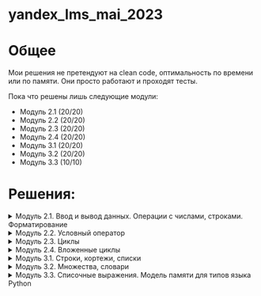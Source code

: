 # yandex_lms_mai_2023

# Общее 
Мои решения не претендуют на clean code, оптимальность по времени или по памяти. Они просто работают и проходят тесты.

Пока что решены лишь следующие модули:
- Модуль 2.1 (20/20)
- Модуль 2.2 (20/20)
- Модуль 2.3 (20/20)
- Модуль 2.4 (20/20)
- Модуль 3.1 (20/20)
- Модуль 3.2 (20/20)
- Модуль 3.3 (10/10)

# Решения:
<details>
<summary>
Модуль 2.1. Ввод и вывод данных. Операции с числами, строками. Форматирование
</summary>

Задачи:
- [Привет, Яндекс!](https://github.com/kvassenjoyer/yandex_lms_mai_2023/blob/master/2.1/01.py)
- [Привет, всем!](https://github.com/kvassenjoyer/yandex_lms_mai_2023/blob/master/2.1/02.py)
- [Излишняя автоматизация](https://github.com/kvassenjoyer/yandex_lms_mai_2023/blob/master/2.1/03.py)
- [Сдача](https://github.com/kvassenjoyer/yandex_lms_mai_2023/blob/master/2.1/04.py)
- [Магазин](https://github.com/kvassenjoyer/yandex_lms_mai_2023/blob/master/2.1/05.py)
- [Чек](https://github.com/kvassenjoyer/yandex_lms_mai_2023/blob/master/2.1/06.py)
- [Делу — время, потехе — час](https://github.com/kvassenjoyer/yandex_lms_mai_2023/blob/master/2.1/07.py)
- [Наказание](https://github.com/kvassenjoyer/yandex_lms_mai_2023/blob/master/2.1/08.py)
- [Деловая колбаса](https://github.com/kvassenjoyer/yandex_lms_mai_2023/blob/master/2.1/09.py)
- [Детский сад — штаны на лямках](https://github.com/kvassenjoyer/yandex_lms_mai_2023/blob/master/2.1/10.py)
- [Автоматизация игры](https://github.com/kvassenjoyer/yandex_lms_mai_2023/blob/master/2.1/11.py)
- [Интересное сложение](https://github.com/kvassenjoyer/yandex_lms_mai_2023/blob/master/2.1/12.py)
- [Дед Мороз и конфеты](https://github.com/kvassenjoyer/yandex_lms_mai_2023/blob/master/2.1/13.py)
- [Шарики и ручки](https://github.com/kvassenjoyer/yandex_lms_mai_2023/blob/master/2.1/14.py)
- [В ожидании доставки](https://github.com/kvassenjoyer/yandex_lms_mai_2023/blob/master/2.1/15.py)
- [Доставка](https://github.com/kvassenjoyer/yandex_lms_mai_2023/blob/master/2.1/16.py)
- [Ошибка кассового аппарата](https://github.com/kvassenjoyer/yandex_lms_mai_2023/blob/master/2.1/17.py)
- [Сдача 10](https://github.com/kvassenjoyer/yandex_lms_mai_2023/blob/master/2.1/18.py)
- [Украшение чека](https://github.com/kvassenjoyer/yandex_lms_mai_2023/blob/master/2.1/19.py)
- [Мухи отдельно, котлеты отдельно](https://github.com/kvassenjoyer/yandex_lms_mai_2023/blob/master/2.1/20.py)
- [<<В разработке>>](https://www.youtube.com/playlist?list=PLms4_0ynGuswxbx6VI-5AOBcJm7gBRuCa)
</details>

<details>
<summary>
Модуль 2.2. Условный оператор
</summary>

Задачи:
- [Просто здравствуй, просто как дела](https://github.com/kvassenjoyer/yandex_lms_mai_2023/blob/master/2.2/01.py)
- [Кто быстрее?](https://github.com/kvassenjoyer/yandex_lms_mai_2023/blob/master/2.2/02.py)
- [Кто быстрее на этот раз?](https://github.com/kvassenjoyer/yandex_lms_mai_2023/blob/master/2.2/03.py)
- [Список победителей](https://github.com/kvassenjoyer/yandex_lms_mai_2023/blob/master/2.2/04.py)
- [Яблоки](https://github.com/kvassenjoyer/yandex_lms_mai_2023/blob/master/2.2/05.py)
- [Сила прокрастинации](https://github.com/kvassenjoyer/yandex_lms_mai_2023/blob/master/2.2/06.py)
- [А роза упала на лапу Азора](https://github.com/kvassenjoyer/yandex_lms_mai_2023/blob/master/2.2/07.py)
- [Зайка — 1](https://github.com/kvassenjoyer/yandex_lms_mai_2023/blob/master/2.2/08.py)
- [Первому игроку приготовиться](https://github.com/kvassenjoyer/yandex_lms_mai_2023/blob/master/2.2/09.py)
- [Лучшая защита — шифрование](https://github.com/kvassenjoyer/yandex_lms_mai_2023/blob/master/2.2/10.py)
- [Красота спасёт мир](https://github.com/kvassenjoyer/yandex_lms_mai_2023/blob/master/2.2/11.py)
- [Музыкальный инструмент](https://github.com/kvassenjoyer/yandex_lms_mai_2023/blob/master/2.2/12.py)
- [Властелин Чисел: Братство общей цифры](https://github.com/kvassenjoyer/yandex_lms_mai_2023/blob/master/2.2/13.py)
- [Властелин Чисел: Две Башни](https://github.com/kvassenjoyer/yandex_lms_mai_2023/blob/master/2.2/14.py)
- [Властелин Чисел: Возвращение Цезаря](https://github.com/kvassenjoyer/yandex_lms_mai_2023/blob/master/2.2/15.py)
- [Легенды велогонок возвращаются: кто быстрее?](https://github.com/kvassenjoyer/yandex_lms_mai_2023/blob/master/2.2/16.py)
- [Корень зла](https://github.com/kvassenjoyer/yandex_lms_mai_2023/blob/master/2.2/17.py)
- [Территория зла](https://github.com/kvassenjoyer/yandex_lms_mai_2023/blob/master/2.2/18.py)
- [Автоматизация безопасности](https://github.com/kvassenjoyer/yandex_lms_mai_2023/blob/master/2.2/19.py)
- [Зайка — 2](https://github.com/kvassenjoyer/yandex_lms_mai_2023/blob/master/2.2/20.py)
- [<<В разработке>>](https://www.youtube.com/playlist?list=PLms4_0ynGuswxbx6VI-5AOBcJm7gBRuCa)
</details>

<details>
<summary>
Модуль 2.3. Циклы
</summary>

Задачи:
- [Раз, два, три! Ёлочка, гори!](https://github.com/kvassenjoyer/yandex_lms_mai_2023/blob/master/2.3/01.py)
- [Зайка — 3](https://github.com/kvassenjoyer/yandex_lms_mai_2023/blob/master/2.3/02.py)
- [Считалочка](https://github.com/kvassenjoyer/yandex_lms_mai_2023/blob/master/2.3/03.py)
- [Считалочка 2.0](https://github.com/kvassenjoyer/yandex_lms_mai_2023/blob/master/2.3/04.py)
- [Внимание! Акция!](https://github.com/kvassenjoyer/yandex_lms_mai_2023/blob/master/2.3/05.py)
- [НОД](https://github.com/kvassenjoyer/yandex_lms_mai_2023/blob/master/2.3/06.py)
- [НОК](https://github.com/kvassenjoyer/yandex_lms_mai_2023/blob/master/2.3/07.py)
- [Излишняя автоматизация 2.0](https://github.com/kvassenjoyer/yandex_lms_mai_2023/blob/master/2.3/08.py)
- [Факториал](https://github.com/kvassenjoyer/yandex_lms_mai_2023/blob/master/2.3/09.py)
- [Маршрут построен](https://github.com/kvassenjoyer/yandex_lms_mai_2023/blob/master/2.3/10.py)
- [Цифровая сумма](https://github.com/kvassenjoyer/yandex_lms_mai_2023/blob/master/2.3/11.py)
- [Сильная цифра](https://github.com/kvassenjoyer/yandex_lms_mai_2023/blob/master/2.3/12.py)
- [Первому игроку приготовиться 2.0](https://github.com/kvassenjoyer/yandex_lms_mai_2023/blob/master/2.3/13.py)
- [Простая задача](https://github.com/kvassenjoyer/yandex_lms_mai_2023/blob/master/2.3/14.py)
- [Зайка - 4](https://github.com/kvassenjoyer/yandex_lms_mai_2023/blob/master/2.3/15.py)
- [А роза упала на лапу Азора 2.0](https://github.com/kvassenjoyer/yandex_lms_mai_2023/blob/master/2.3/16.py)
- [Чётная чистота](https://github.com/kvassenjoyer/yandex_lms_mai_2023/blob/master/2.3/17.py)
- [Простая задача 2.0](https://github.com/kvassenjoyer/yandex_lms_mai_2023/blob/master/2.3/18.py)
- [Игра в «Угадайку»](https://github.com/kvassenjoyer/yandex_lms_mai_2023/blob/master/2.3/19.py)
- [Хайпанём немножечко!](https://github.com/kvassenjoyer/yandex_lms_mai_2023/blob/master/2.3/20.py)
- [<<В разработке>>](https://www.youtube.com/playlist?list=PLms4_0ynGuswxbx6VI-5AOBcJm7gBRuCa)
</details>

<details>
<summary>
Модуль 2.4. Вложенные циклы
</summary>

Задачи:
- [Таблица умножения](https://github.com/kvassenjoyer/yandex_lms_mai_2023/blob/master/2.4/01.py)
- [Не таблица умножения](https://github.com/kvassenjoyer/yandex_lms_mai_2023/blob/master/2.4/02.py)
- [Новогоднее настроение](https://github.com/kvassenjoyer/yandex_lms_mai_2023/blob/master/2.4/03.py)
- [Суммарная сумма](https://github.com/kvassenjoyer/yandex_lms_mai_2023/blob/master/2.4/04.py)
- [Зайка — 5](https://github.com/kvassenjoyer/yandex_lms_mai_2023/blob/master/2.4/05.py)
- [НОД 2.0](https://github.com/kvassenjoyer/yandex_lms_mai_2023/blob/master/2.4/06.py)
- [На старт! Внимание! Марш!](https://github.com/kvassenjoyer/yandex_lms_mai_2023/blob/master/2.4/07.py)
- [Максимальная сумма](https://github.com/kvassenjoyer/yandex_lms_mai_2023/blob/master/2.4/08.py)
- [Большое число](https://github.com/kvassenjoyer/yandex_lms_mai_2023/blob/master/2.4/09.py)
- [Мы делили апельсин](https://github.com/kvassenjoyer/yandex_lms_mai_2023/blob/master/2.4/10.py)
- [Простая задача 3.0](https://github.com/kvassenjoyer/yandex_lms_mai_2023/blob/master/2.4/11.py)
- [Числовой прямоугольник](https://github.com/kvassenjoyer/yandex_lms_mai_2023/blob/master/2.4/12.py)
- [Числовой прямоугольник 2.0](https://github.com/kvassenjoyer/yandex_lms_mai_2023/blob/master/2.4/13.py)
- [Числовая змейка](https://github.com/kvassenjoyer/yandex_lms_mai_2023/blob/master/2.4/14.py)
- [Числовая змейка 2.0](https://github.com/kvassenjoyer/yandex_lms_mai_2023/blob/master/2.4/15.py)
- [Редизайн таблицы умножения](https://github.com/kvassenjoyer/yandex_lms_mai_2023/blob/master/2.4/16.py)
- [А роза упала на лапу Азора 3.0](https://github.com/kvassenjoyer/yandex_lms_mai_2023/blob/master/2.4/17.py)
- [Новогоднее настроение 2.0](https://github.com/kvassenjoyer/yandex_lms_mai_2023/blob/master/2.4/18.py)
- [Числовой квадрат](https://github.com/kvassenjoyer/yandex_lms_mai_2023/blob/master/2.4/19.py)
- [Математическая выгода](https://github.com/kvassenjoyer/yandex_lms_mai_2023/blob/master/2.4/20.py)
- [<<В разработке>>](https://www.youtube.com/playlist?list=PLms4_0ynGuswxbx6VI-5AOBcJm7gBRuCa)
</details>

<details>
<summary>
Модуль 3.1. Строки, кортежи, списки
</summary>

Задачи:
- [Азбука](https://github.com/kvassenjoyer/yandex_lms_mai_2023/blob/master/3.1/01.py)
- [Кручу-верчу](https://github.com/kvassenjoyer/yandex_lms_mai_2023/blob/master/3.1/02.py)
- [Анонс новости](https://github.com/kvassenjoyer/yandex_lms_mai_2023/blob/master/3.1/03.py)
- [Очистка данных](https://github.com/kvassenjoyer/yandex_lms_mai_2023/blob/master/3.1/04.py)
- [А роза упала на лапу Азора 4.0](https://github.com/kvassenjoyer/yandex_lms_mai_2023/blob/master/3.1/05.py)
- [Зайка — 6](https://github.com/kvassenjoyer/yandex_lms_mai_2023/blob/master/3.1/06.py)
- [А и Б сидели на трубе](https://github.com/kvassenjoyer/yandex_lms_mai_2023/blob/master/3.1/07.py)
- [Зайка — 7](https://github.com/kvassenjoyer/yandex_lms_mai_2023/blob/master/3.1/08.py)
- [Без комментариев](https://github.com/kvassenjoyer/yandex_lms_mai_2023/blob/master/3.1/09.py)
- [Частотный анализ на минималках](https://github.com/kvassenjoyer/yandex_lms_mai_2023/blob/master/3.1/10.py)
- [Найдётся всё](https://github.com/kvassenjoyer/yandex_lms_mai_2023/blob/master/3.1/11.py)
- [Меню питания](https://github.com/kvassenjoyer/yandex_lms_mai_2023/blob/master/3.1/12.py)
- [Массовое возведение в степень](https://github.com/kvassenjoyer/yandex_lms_mai_2023/blob/master/3.1/13.py)
- [Массовое возведение в степень 2.0](https://github.com/kvassenjoyer/yandex_lms_mai_2023/blob/master/3.1/14.py)
- [НОД 3.0](https://github.com/kvassenjoyer/yandex_lms_mai_2023/blob/master/3.1/15.py)
- [Анонс новости 2.0](https://github.com/kvassenjoyer/yandex_lms_mai_2023/blob/master/3.1/16.py)
- [А роза упала на лапу Азора 5.0](https://github.com/kvassenjoyer/yandex_lms_mai_2023/blob/master/3.1/17.py)
- [RLE](https://github.com/kvassenjoyer/yandex_lms_mai_2023/blob/master/3.1/18.py)
- [Польский калькулятор](https://github.com/kvassenjoyer/yandex_lms_mai_2023/blob/master/3.1/19.py)
- [Польский калькулятор — 2](https://github.com/kvassenjoyer/yandex_lms_mai_2023/blob/master/3.1/20.py)
- [<<В разработке>>](https://www.youtube.com/playlist?list=PLms4_0ynGuswxbx6VI-5AOBcJm7gBRuCa)
</details>

<details>
<summary>
Модуль 3.2. Множества, словари
</summary>

Задачи:
- [Символическая выжимка](https://github.com/kvassenjoyer/yandex_lms_mai_2023/blob/master/3.2/01.py)
- [Символическая разница](https://github.com/kvassenjoyer/yandex_lms_mai_2023/blob/master/3.2/02.py)
- [Зайка — 8](https://github.com/kvassenjoyer/yandex_lms_mai_2023/blob/master/3.2/03.py)
- [Кашееды](https://github.com/kvassenjoyer/yandex_lms_mai_2023/blob/master/3.2/04.py)
- [Кашееды — 2](https://github.com/kvassenjoyer/yandex_lms_mai_2023/blob/master/3.2/05.py)
- [Кашееды — 3](https://github.com/kvassenjoyer/yandex_lms_mai_2023/blob/master/3.2/06.py)
- [Азбука Морзе](https://github.com/kvassenjoyer/yandex_lms_mai_2023/blob/master/3.2/07.py)
- [Кашееды — 4](https://github.com/kvassenjoyer/yandex_lms_mai_2023/blob/master/3.2/08.py)
- [Зайка — 9](https://github.com/kvassenjoyer/yandex_lms_mai_2023/blob/master/3.2/09.py)
- [Транслитерация](https://github.com/kvassenjoyer/yandex_lms_mai_2023/blob/master/3.2/10.py)
- [Однофамильцы](https://github.com/kvassenjoyer/yandex_lms_mai_2023/blob/master/3.2/11.py)
- [Однофамильцы — 2](https://github.com/kvassenjoyer/yandex_lms_mai_2023/blob/master/3.2/12.py)
- [Дайте чего-нибудь новенького!](https://github.com/kvassenjoyer/yandex_lms_mai_2023/blob/master/3.2/13.py)
- [Это будет шедевр!](https://github.com/kvassenjoyer/yandex_lms_mai_2023/blob/master/3.2/14.py)
- [Двоичная статистика!](https://github.com/kvassenjoyer/yandex_lms_mai_2023/blob/master/3.2/15.py)
- [Зайка — 10](https://github.com/kvassenjoyer/yandex_lms_mai_2023/blob/master/3.2/16.py)
- [Друзья друзей](https://github.com/kvassenjoyer/yandex_lms_mai_2023/blob/master/3.2/17.py)
- [Карта сокровищ](https://github.com/kvassenjoyer/yandex_lms_mai_2023/blob/master/3.2/18.py)
- [Частная собственность](https://github.com/kvassenjoyer/yandex_lms_mai_2023/blob/master/3.2/19.py)
- [Простая задача 4.0](https://github.com/kvassenjoyer/yandex_lms_mai_2023/blob/master/3.2/20.py)
- [<<В разработке>>](https://www.youtube.com/playlist?list=PLms4_0ynGuswxbx6VI-5AOBcJm7gBRuCa)
</details>

<details>
<summary>
Модуль 3.3. Списочные выражения. Модель памяти для типов языка Python
</summary>

Задачи:
- [Список квадратов](https://github.com/kvassenjoyer/yandex_lms_mai_2023/blob/master/3.3/01.py)
- [Таблица умножения 2.0](https://github.com/kvassenjoyer/yandex_lms_mai_2023/blob/master/3.3/02.py)
- [Длины всех слов](https://github.com/kvassenjoyer/yandex_lms_mai_2023/blob/master/3.3/03.py)
- [Множество нечетных чисел](https://github.com/kvassenjoyer/yandex_lms_mai_2023/blob/master/3.3/04.py)
- [Множество всех полных квадратов](https://github.com/kvassenjoyer/yandex_lms_mai_2023/blob/master/3.3/05.py)
- [Буквенная статистика](https://github.com/kvassenjoyer/yandex_lms_mai_2023/blob/master/3.3/06.py)
- [Делители](https://github.com/kvassenjoyer/yandex_lms_mai_2023/blob/master/3.3/07.py)
- [Аббревиатура](https://github.com/kvassenjoyer/yandex_lms_mai_2023/blob/master/3.3/08.py)
- [Преобразование в строку](https://github.com/kvassenjoyer/yandex_lms_mai_2023/blob/master/3.3/09.py)
- [RLE наоборот](https://github.com/kvassenjoyer/yandex_lms_mai_2023/blob/master/3.3/10.py)
- [<<В разработке>>](https://www.youtube.com/playlist?list=PLms4_0ynGuswxbx6VI-5AOBcJm7gBRuCa)
</details>
